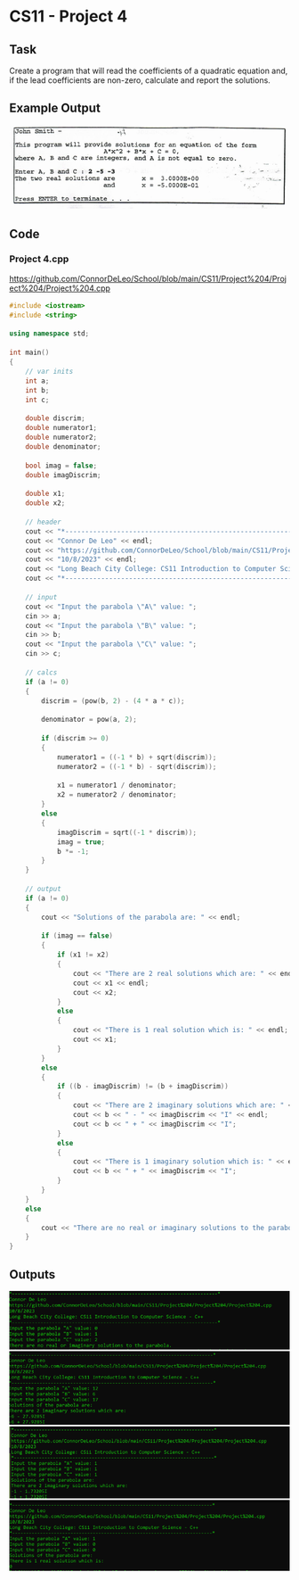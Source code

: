 # CS11 - Project 4
## Task
Create a program that will read the coefficients of a quadratic equation and, if the lead coefficients are non-zero, calculate and report the solutions.

## Example Output
![Example Output](imgs/exampleOut.png)

## Code
### Project 4.cpp
https://github.com/ConnorDeLeo/School/blob/main/CS11/Project%204/Project%204/Project%204.cpp

```cpp
#include <iostream>
#include <string>

using namespace std;

int main()
{
	// var inits
	int a;
	int b;
	int c;

	double discrim;
	double numerator1;
	double numerator2;
	double denominator;

	bool imag = false;
	double imagDiscrim;

	double x1;
	double x2;

	// header
	cout << "*------------------------------------------------------------------------*" << endl;
	cout << "Connor De Leo" << endl;
	cout << "https://github.com/ConnorDeLeo/School/blob/main/CS11/Project%204/Project%204/Project%204.cpp" << endl;
	cout << "10/8/2023" << endl;
	cout << "Long Beach City College: CS11 Introduction to Computer Science - C++" << endl;
	cout << "*------------------------------------------------------------------------*" << endl;

	// input
	cout << "Input the parabola \"A\" value: ";
	cin >> a;
	cout << "Input the parabola \"B\" value: ";
	cin >> b;
	cout << "Input the parabola \"C\" value: ";
	cin >> c;

	// calcs
	if (a != 0)
	{
		discrim = (pow(b, 2) - (4 * a * c));

		denominator = pow(a, 2);

		if (discrim >= 0)
		{
			numerator1 = ((-1 * b) + sqrt(discrim));
			numerator2 = ((-1 * b) - sqrt(discrim));

			x1 = numerator1 / denominator;
			x2 = numerator2 / denominator;
		}
		else
		{
			imagDiscrim = sqrt((-1 * discrim));
			imag = true;
			b *= -1;
		}
	}

	// output
	if (a != 0)
	{
		cout << "Solutions of the parabola are: " << endl;

		if (imag == false)
		{
			if (x1 != x2)
			{
				cout << "There are 2 real solutions which are: " << endl;
				cout << x1 << endl;
				cout << x2;
			}
			else
			{
				cout << "There is 1 real solution which is: " << endl;
				cout << x1;
			}
		}
		else
		{
			if ((b - imagDiscrim) != (b + imagDiscrim))
			{
				cout << "There are 2 imaginary solutions which are: " << endl;
				cout << b << " - " << imagDiscrim << "I" << endl;
				cout << b << " + " << imagDiscrim << "I";
			}
			else
			{
				cout << "There is 1 imaginary solution which is: " << endl;
				cout << b << " + " << imagDiscrim << "I";
			}
		}
	}
	else
	{
		cout << "There are no real or imaginary solutions to the parabola.";
	}
}
```

## Outputs
![Output 1](imgs/1.png)
![Output 2](imgs/2.png)
![Output 3](imgs/3.png)
![Output 4](imgs/4.png)